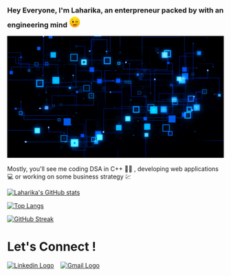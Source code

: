 ### Hey Everyone, I'm Laharika, an enterpreneur packed by with an engineering mind<img src="eye-blink.gif" width="30px" height="30px" /><br>

<img src="cover.gif" width="1000"><br>

<p>
  Mostly, you'll see me coding DSA in C++ 👩‍💻 , developing web applications 💻 or working on some business strategy 💹
</p>

[![Laharika's GitHub stats](https://github-readme-stats.vercel.app/api?username=Laharika28)](https://github.com/Laharika28/github-readme-stats&show_icons=true&bg_color=#363e7d&title_color=#fff94c&text_color=#9f9f9f&icon_color=#ddd842&border_color=#000000)

[![Top Langs](https://github-readme-stats.vercel.app/api/top-langs/?username=Laharika28&layout=compact)](https://github.com/Laharika28/github-readme-stats)

[![GitHub Streak](https://github-readme-streak-stats.herokuapp.com?user=Laharika28&date_format=M%20j%5B%2C%20Y%5D&background=363E7D&ring=FFFA4C&stroke=FFF94C&border=000000&fire=FFF94C&currStreakNum=E5FEFF&sideNums=FFFA4C&currStreakLabel=FFFA4C&sideLabels=DDD842&dates=D4DDDD)](https://git.io/streak-stats)

# Let's Connect ! 

[<img src="https://img.shields.io/badge/LinkedIn-0077B5?style=for-the-badge&logo=linkedin&logoColor=white" alt="Linkedin Logo">](https://www.linkedin.com/in/laharika-jain/) &nbsp;&nbsp;
[<img src="https://img.shields.io/badge/Gmail-D14836?style=for-the-badge&logo=gmail&logoColor=white" alt="Gmail Logo">](mailto:laharikajain28@gmail.com) &nbsp;&nbsp;


<!--
**Laharika28/Laharika28** is a ✨ _special_ ✨ repository because its `README.md` (this file) appears on your GitHub profile.

Here are some ideas to get you started:

- 🔭 I’m currently working on ...
- 🌱 I’m currently learning ...
- 👯 I’m looking to collaborate on ...
- 🤔 I’m looking for help with ...
- 💬 Ask me about ...
- 📫 How to reach me: ...
- 😄 Pronouns: ...
- ⚡ Fun fact: ...
-->
